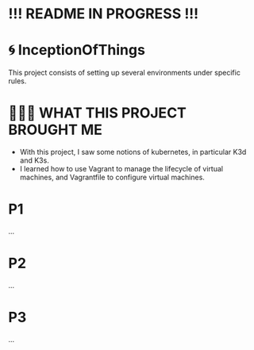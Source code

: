 # !!! README IN PROGRESS !!! #

# 🌀 InceptionOfThings

This project consists of setting up several environments under specific rules.

# 👩🏻‍🏫 WHAT THIS PROJECT BROUGHT ME
- With this project, I saw some notions of kubernetes, in particular K3d and K3s.
- I learned how to use Vagrant to manage the lifecycle of virtual machines, and Vagrantfile to configure virtual machines.

# P1

...

# P2

...

# P3

...
